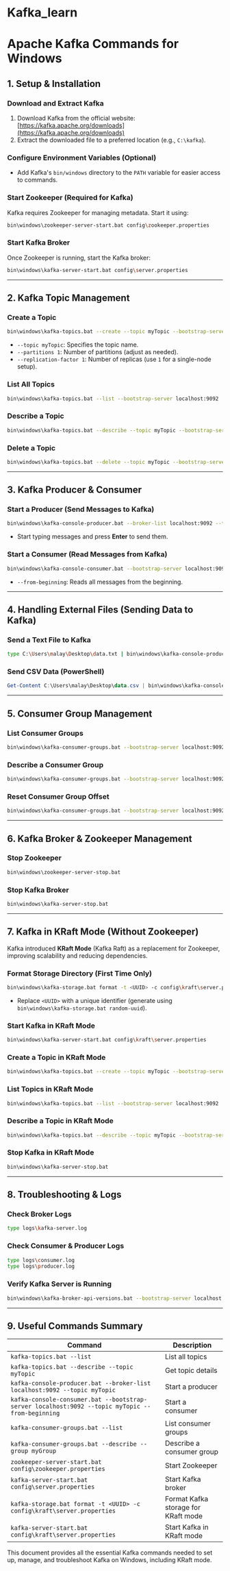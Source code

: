 # Kafka_learn

# Apache Kafka Commands for Windows

## 1. **Setup & Installation**
### Download and Extract Kafka
1. Download Kafka from the official website: [https://kafka.apache.org/downloads](https://kafka.apache.org/downloads)
2. Extract the downloaded file to a preferred location (e.g., `C:\kafka`).

### Configure Environment Variables (Optional)
- Add Kafka's `bin/windows` directory to the `PATH` variable for easier access to commands.

### Start Zookeeper (Required for Kafka)
Kafka requires Zookeeper for managing metadata. Start it using:
```sh
bin\windows\zookeeper-server-start.bat config\zookeeper.properties
```

### Start Kafka Broker
Once Zookeeper is running, start the Kafka broker:
```sh
bin\windows\kafka-server-start.bat config\server.properties
```

---

## 2. **Kafka Topic Management**

### Create a Topic
```sh
bin\windows\kafka-topics.bat --create --topic myTopic --bootstrap-server localhost:9092 --partitions 1 --replication-factor 1
```
- `--topic myTopic`: Specifies the topic name.
- `--partitions 1`: Number of partitions (adjust as needed).
- `--replication-factor 1`: Number of replicas (use `1` for a single-node setup).

### List All Topics
```sh
bin\windows\kafka-topics.bat --list --bootstrap-server localhost:9092
```

### Describe a Topic
```sh
bin\windows\kafka-topics.bat --describe --topic myTopic --bootstrap-server localhost:9092
```

### Delete a Topic
```sh
bin\windows\kafka-topics.bat --delete --topic myTopic --bootstrap-server localhost:9092
```

---

## 3. **Kafka Producer & Consumer**

### Start a Producer (Send Messages to Kafka)
```sh
bin\windows\kafka-console-producer.bat --broker-list localhost:9092 --topic myTopic
```
- Start typing messages and press **Enter** to send them.

### Start a Consumer (Read Messages from Kafka)
```sh
bin\windows\kafka-console-consumer.bat --bootstrap-server localhost:9092 --topic myTopic --from-beginning
```
- `--from-beginning`: Reads all messages from the beginning.

---

## 4. **Handling External Files (Sending Data to Kafka)**

### Send a Text File to Kafka
```sh
type C:\Users\malay\Desktop\data.txt | bin\windows\kafka-console-producer.bat --broker-list localhost:9092 --topic myTopic
```

### Send CSV Data (PowerShell)
```powershell
Get-Content C:\Users\malay\Desktop\data.csv | bin\windows\kafka-console-producer.bat --broker-list localhost:9092 --topic myTopic
```

---

## 5. **Consumer Group Management**

### List Consumer Groups
```sh
bin\windows\kafka-consumer-groups.bat --bootstrap-server localhost:9092 --list
```

### Describe a Consumer Group
```sh
bin\windows\kafka-consumer-groups.bat --bootstrap-server localhost:9092 --describe --group myGroup
```

### Reset Consumer Group Offset
```sh
bin\windows\kafka-consumer-groups.bat --bootstrap-server localhost:9092 --group myGroup --reset-offsets --to-earliest --execute
```

---

## 6. **Kafka Broker & Zookeeper Management**

### Stop Zookeeper
```sh
bin\windows\zookeeper-server-stop.bat
```

### Stop Kafka Broker
```sh
bin\windows\kafka-server-stop.bat
```

---

## 7. **Kafka in KRaft Mode (Without Zookeeper)**
Kafka introduced **KRaft Mode** (Kafka Raft) as a replacement for Zookeeper, improving scalability and reducing dependencies.

### Format Storage Directory (First Time Only)
```sh
bin\windows\kafka-storage.bat format -t <UUID> -c config\kraft\server.properties
```
- Replace `<UUID>` with a unique identifier (generate using `bin\windows\kafka-storage.bat random-uuid`).

### Start Kafka in KRaft Mode
```sh
bin\windows\kafka-server-start.bat config\kraft\server.properties
```

### Create a Topic in KRaft Mode
```sh
bin\windows\kafka-topics.bat --create --topic myTopic --bootstrap-server localhost:9092 --partitions 1 --replication-factor 1
```

### List Topics in KRaft Mode
```sh
bin\windows\kafka-topics.bat --list --bootstrap-server localhost:9092
```

### Describe a Topic in KRaft Mode
```sh
bin\windows\kafka-topics.bat --describe --topic myTopic --bootstrap-server localhost:9092
```

### Stop Kafka in KRaft Mode
```sh
bin\windows\kafka-server-stop.bat
```

---

## 8. **Troubleshooting & Logs**

### Check Broker Logs
```sh
type logs\kafka-server.log
```

### Check Consumer & Producer Logs
```sh
type logs\consumer.log
type logs\producer.log
```

### Verify Kafka Server is Running
```sh
bin\windows\kafka-broker-api-versions.bat --bootstrap-server localhost:9092
```

---

## 9. **Useful Commands Summary**
| Command | Description |
|---------|-------------|
| `kafka-topics.bat --list` | List all topics |
| `kafka-topics.bat --describe --topic myTopic` | Get topic details |
| `kafka-console-producer.bat --broker-list localhost:9092 --topic myTopic` | Start a producer |
| `kafka-console-consumer.bat --bootstrap-server localhost:9092 --topic myTopic --from-beginning` | Start a consumer |
| `kafka-consumer-groups.bat --list` | List consumer groups |
| `kafka-consumer-groups.bat --describe --group myGroup` | Describe a consumer group |
| `zookeeper-server-start.bat config\zookeeper.properties` | Start Zookeeper |
| `kafka-server-start.bat config\server.properties` | Start Kafka broker |
| `kafka-storage.bat format -t <UUID> -c config\kraft\server.properties` | Format Kafka storage for KRaft mode |
| `kafka-server-start.bat config\kraft\server.properties` | Start Kafka in KRaft mode |

This document provides all the essential Kafka commands needed to set up, manage, and troubleshoot Kafka on Windows, including KRaft mode.

